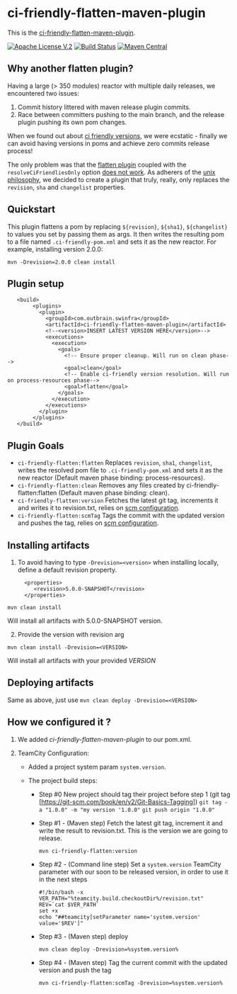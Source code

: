 # ci-friendly-flatten-maven-plugin 

This is the [ci-friendly-flatten-maven-plugin](https://github.com/outbrain/ci-friendly-flatten-maven-plugin).

[![Apache License V.2](https://img.shields.io/badge/license-Apache%20V.2-blue.svg)](https://github.com/outbrain/ci-friendly-plugin/blob/master/LICENSE) 
[![Build Status](https://travis-ci.org/outbrain/ci-friendly-flatten-maven-plugin.svg?branch=main)](https://travis-ci.org/github/outbrain/ci-friendly-flatten-maven-plugin)
[![Maven Central](https://img.shields.io/maven-central/v/com.outbrain.swinfra/ci-friendly-flatten-maven-plugin.svg?label=Maven%20Central)](http://search.maven.org/#search%7Cga%7C1%7Cci-friendly-flatten-maven-plugin)

## Why another flatten plugin?
Having a large (> 350 modules) reactor with multiple daily releases,
we encountered two issues:
1) Commit history littered with maven release plugin commits.
2) Race between committers pushing to the main branch, and the release plugin pushing its own pom changes.

When we found out about [ci friendly versions](https://maven.apache.org/maven-ci-friendly.html), we were ecstatic - finally we can avoid having
versions in poms and achieve zero commits release process!

The only problem was that the [flatten plugin](https://www.mojohaus.org/flatten-maven-plugin) coupled with the `resolveCiFriendliesOnly`
option [does not work](https://github.com/mojohaus/flatten-maven-plugin/issues/51#issuecomment-566069689).
As adherers of the [unix philosophy](https://en.wikipedia.org/wiki/Unix_philosophy#:~:text=The%20Unix%20philosophy%20emphasizes%20building,as%20opposed%20to%20monolithic%20design.),
we decided to create a plugin that truly, really, only replaces the `revision`, `sha` and `changelist` properties. 

## Quickstart
This plugin flattens a pom by replacing `${revision}`, `${sha1}`, `${changelist}` to 
 values you set by passing them as args.
 It then writes the resulting pom to a file named `.ci-friendly-pom.xml` and sets it as the new reactor.
 For example, installing version 2.0.0:
 
    mvn -Drevision=2.0.0 clean install
   
## Plugin setup
```
   <build>
        <plugins>
          <plugin>
            <groupId>com.outbrain.swinfra</groupId>
            <artifactId>ci-friendly-flatten-maven-plugin</artifactId>
            <!--<version>INSERT LATEST VERSION HERE</version>-->
            <executions>
              <execution>
                <goals>
                  <!-- Ensure proper cleanup. Will run on clean phase-->
                  <goal>clean</goal>
                  <!-- Enable ci-friendly version resolution. Will run on process-resources phase-->
                  <goal>flatten</goal>
                </goals>
              </execution>
            </executions>
          </plugin>
        </plugins>
   </build>
```
## Plugin Goals
 - `ci-friendly-flatten:flatten` Replaces `revision`, `sha1`, `changelist`, writes the resolved pom file to `.ci-friendly-pom.xml` and sets it as the new reactor (Default maven phase binding: process-resources).
 - `ci-friendly-flatten:clean` Removes any files created by ci-friendly-flatten:flatten (Default maven phase binding: clean).
 - `ci-friendly-flatten:version` Fetches the latest git tag, increments it and writes it to revision.txt, relies on [scm configuration](https://maven.apache.org/scm/maven-scm-plugin/usage.html).
 - `ci-friendly-flatten:scmTag` Tags the commit with the updated version and pushes the tag, relies on [scm configuration](https://maven.apache.org/scm/maven-scm-plugin/usage.html).
 
## Installing artifacts

1. To avoid having to type `-Drevision=<version>` when installing locally, define a default revision property. 

         <properties>
            <revision>5.0.0-SNAPSHOT</revision>
         </properties>

`mvn clean install`

Will install all artifacts with 5.0.0-SNAPSHOT version.

2. Provide the version with revision arg

`mvn clean install -Drevision=<VERSION>`

Will install all artifacts with your provided *VERSION*

## Deploying artifacts

Same as above, just use `mvn clean deploy -Drevision=<VERSION>`


## How we configured it ?

1. We added *ci-friendly-flatten-maven-plugin* to our pom.xml.
2. TeamCity Configuration:
    
    - Added a project system param `system.version`.
    
    - The project build steps:
     
      - Step #0 New project should tag their project before step 1 (git tag [https://git-scm.com/book/en/v2/Git-Basics-Tagging]) 
      `git tag -a "1.0.0" -m "my version '1.0.0"` 
      `git push origin "1.0.0"`        

      - Step #1 - (Maven step) Fetch the latest git tag, increment it and write the result to revision.txt.
      This is the version we are going to release.

        `mvn ci-friendly-flatten:version`
      - Step #2 - (Command line step) Set a `system.version` TeamCity parameter with our soon to be released version, in order to use it in the next steps
      
        ```
        #!/bin/bash -x
        VER_PATH="%teamcity.build.checkoutDir%/revision.txt"
        REV=`cat $VER_PATH`
        set +x
        echo "##teamcity[setParameter name='system.version' value='$REV']"
        ```
      - Step #3 - (Maven step) deploy
       
          `mvn clean deploy -Drevision=%system.version%`
      - Step #4 - (Maven step) Tag the current commit with the updated version and push the tag
      
          `mvn ci-friendly-flatten:scmTag -Drevision=%system.version%`        
